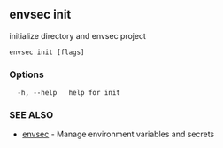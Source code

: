 ## envsec init

initialize directory and envsec project

```
envsec init [flags]
```

### Options

```
  -h, --help   help for init
```

### SEE ALSO

* [envsec](envsec.md)	 - Manage environment variables and secrets

